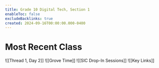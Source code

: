 ```yaml
---
title: Grade 10 Digital Tech, Section 1
enableToc: false
excludeBacklinks: true
created: 2024-09-16T00:00:00.000-0400
---
```

# Most Recent Class
![[Thread 1, Day 2]] 
![[Grove Time]]
![[SIC Drop-In Sessions]]
![[Key Links]]